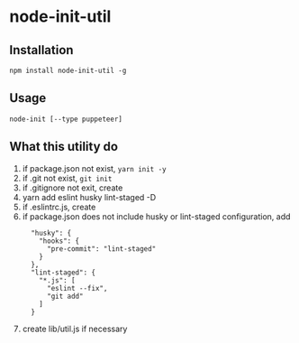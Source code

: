 # node-init-util

## Installation
```
npm install node-init-util -g
```

## Usage
```
node-init [--type puppeteer]
```

## What this utility do
1. if package.json not exist, `yarn init -y`
2. if .git not exist, `git init`
3. if .gitignore not exit, create
4. yarn add eslint husky lint-staged -D
5. if .eslintrc.js, create
6. if package.json does not include husky or lint-staged configuration, add
	```
	  "husky": {
		"hooks": {
		  "pre-commit": "lint-staged"
		}
	  },
	  "lint-staged": {
		"*.js": [
		  "eslint --fix",
		  "git add"
		]
	  }

	```
7. create lib/util.js if necessary
